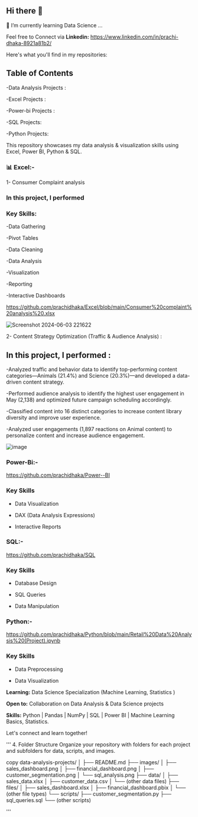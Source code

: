 ## Hi there 👋
🌱 I’m currently learning Data Science ...                                                  

Feel free to Connect via  **Linkedin:**   https://www.linkedin.com/in/prachi-dhaka-8921a81b2/

Here's what you'll find in my repositories:

## Table of Contents

-Data Analysis Projects :

-Excel Projects :

-Power-bi Projects :

-SQL Projects:

-Python Projects:


This repository showcases my data analysis & visualization skills using Excel, Power BI, Python & SQL. 

### 📊 Excel:-

1- Consumer Complaint analysis 

### In this project, I performed 

### Key Skills:
-Data Gathering 

-Pivot Tables

-Data Cleaning 

-Data Analysis

-Visualization

-Reporting 

-Interactive Dashboards

https://github.com/prachidhaka/Excel/blob/main/Consumer%20complaint%20analysis%20.xlsx

![Screenshot 2024-06-03 221622](https://github.com/prachidhaka/prachidhaka/assets/100430962/82ab637f-69ed-4674-829a-e6bb0b019c40)


2- Content Strategy Optimization (Traffic & Audience Analysis) :

## In this project, I performed :

-Analyzed traffic and behavior data to identify top-performing content categories—Animals (21.4%) and Science (20.3%)—and developed a data-driven content strategy.

-Performed audience analysis to identify the highest user engagement in May (2,138) and optimized future campaign scheduling accordingly.

-Classified content into 16 distinct categories to increase content library diversity and improve user experience.

-Analyzed user engagements (1,897 reactions on Animal content) to personalize content and increase audience engagement.


![image](https://github.com/prachidhaka/prachidhaka/assets/100430962/000eb264-a1d5-487d-9cbd-54ea0b4c9710)


### Power-Bi:-

https://github.com/prachidhaka/Power--BI

### Key Skills

- Data Visualization

- DAX (Data Analysis Expressions)

- Interactive Reports

### SQL:-

https://github.com/prachidhaka/SQL

### Key Skills

- Database Design

- SQL Queries

- Data Manipulation


### Python:-

https://github.com/prachidhaka/Python/blob/main/Retail%20Data%20Analysis%20(Project).ipynb

### Key Skills

- Data Preprocessing

- Data Visualization



**Learning:** Data Science Specialization (Machine Learning, Statistics ) 

**Open to:** Collaboration on Data Analysis & Data Science projects

**Skills:** Python | Pandas | NumPy | SQL | Power BI | Machine Learning Basics, Statistics. 

Let's connect and learn together! 





'''
4. Folder Structure
Organize your repository with folders for each project and subfolders for data, scripts, and images.

copy
data-analysis-projects/
│
├── README.md
├── images/
│   ├── sales_dashboard.png
│   ├── financial_dashboard.png
│   ├── customer_segmentation.png
│   └── sql_analysis.png
├── data/
│   ├── sales_data.xlsx
│   ├── customer_data.csv
│   └── (other data files)
├── files/
│   ├── sales_dashboard.xlsx
│   ├── financial_dashboard.pbix
│   └── (other file types)
└── scripts/
    ├── customer_segmentation.py
    ├── sql_queries.sql
    └── (other scripts)

'''
